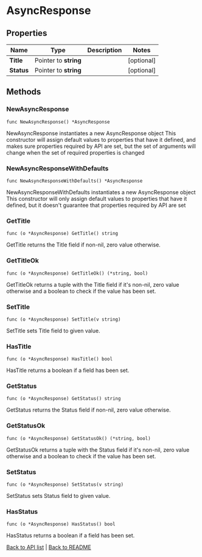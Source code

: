 # AsyncResponse

## Properties

Name | Type | Description | Notes
------------ | ------------- | ------------- | -------------
**Title** | Pointer to **string** |  | [optional] 
**Status** | Pointer to **string** |  | [optional] 

## Methods

### NewAsyncResponse

`func NewAsyncResponse() *AsyncResponse`

NewAsyncResponse instantiates a new AsyncResponse object
This constructor will assign default values to properties that have it defined,
and makes sure properties required by API are set, but the set of arguments
will change when the set of required properties is changed

### NewAsyncResponseWithDefaults

`func NewAsyncResponseWithDefaults() *AsyncResponse`

NewAsyncResponseWithDefaults instantiates a new AsyncResponse object
This constructor will only assign default values to properties that have it defined,
but it doesn't guarantee that properties required by API are set

### GetTitle

`func (o *AsyncResponse) GetTitle() string`

GetTitle returns the Title field if non-nil, zero value otherwise.

### GetTitleOk

`func (o *AsyncResponse) GetTitleOk() (*string, bool)`

GetTitleOk returns a tuple with the Title field if it's non-nil, zero value otherwise
and a boolean to check if the value has been set.

### SetTitle

`func (o *AsyncResponse) SetTitle(v string)`

SetTitle sets Title field to given value.

### HasTitle

`func (o *AsyncResponse) HasTitle() bool`

HasTitle returns a boolean if a field has been set.

### GetStatus

`func (o *AsyncResponse) GetStatus() string`

GetStatus returns the Status field if non-nil, zero value otherwise.

### GetStatusOk

`func (o *AsyncResponse) GetStatusOk() (*string, bool)`

GetStatusOk returns a tuple with the Status field if it's non-nil, zero value otherwise
and a boolean to check if the value has been set.

### SetStatus

`func (o *AsyncResponse) SetStatus(v string)`

SetStatus sets Status field to given value.

### HasStatus

`func (o *AsyncResponse) HasStatus() bool`

HasStatus returns a boolean if a field has been set.


[Back to API list](../README.md#documentation-for-api-endpoints) | [Back to README](../README.md)


